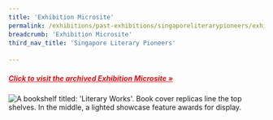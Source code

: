 ```yaml
---
title: 'Exhibition Microsite'
permalink: /exhibitions/past-exhibitions/singaporeliterarypioneers/exhibition-microsite/
breadcrumb: 'Exhibition Microsite'
third_nav_title: 'Singapore Literary Pioneers'

---
```



<h5><a href="https://eresources.nlb.gov.sg/webarchives/2015-08-24%2010:53:16.000/wp/details/http%3A%2F%2Fwww.nlb.gov.sg%2Fexhibitions%2Fliterarypioneers%2Fhome%2Fenglish%2Findex.php%3Ff%3D1" target="_blank" rel="noopener" style="color:#E21216;">Click to visit the archived Exhibition Microsite &#187;</a></h5>

<img srcset="/images/event-images/lpg/singapore-literary-pioneers-microsite_400w.jpg 400w, /images/event-images/lpg/singapore-literary-pioneers-microsite.jpg 586w" sizes="(max-width: 500px) 40vw, 58vw" height="221" width="586" src="/images/event-images/lpg/singapore-literary-pioneers-microsite_400w.jpg" alt="A bookshelf titled: 'Literary Works'. Book cover replicas line the top shelves. In the middle, a lighted showcase feature awards for display.">
